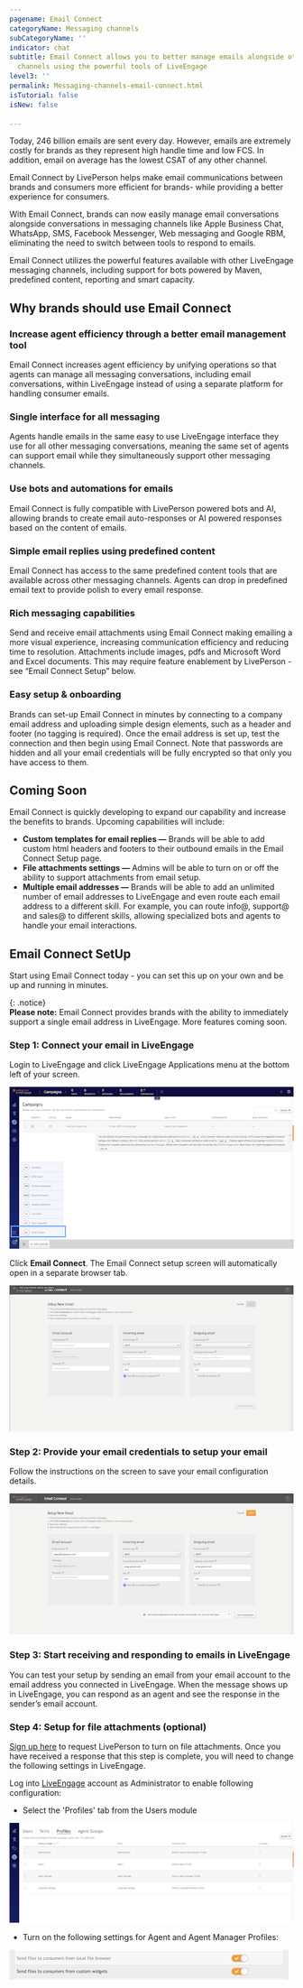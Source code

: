 ```yaml
---
pagename: Email Connect
categoryName: Messaging channels
subCategoryName: ''
indicator: chat
subtitle: Email Connect allows you to better manage emails alongside other messaging
  channels using the powerful tools of LiveEngage
level3: ''
permalink: Messaging-channels-email-connect.html
isTutorial: false
isNew: false

---
```

Today, 246 billion emails are sent every day. However, emails are extremely costly for brands as they represent high handle time and low FCS. In addition, email on average has the lowest CSAT of any other channel.

Email Connect by LivePerson helps make email communications between brands and consumers more efficient for brands- while providing a better experience for consumers.

With Email Connect, brands can now easily manage email conversations alongside conversations in messaging channels like Apple Business Chat, WhatsApp, SMS, Facebook Messenger, Web messaging and Google RBM, eliminating the need to switch between tools to respond to emails.

Email Connect utilizes the powerful features available with other LiveEngage messaging channels, including support for bots powered by Maven, predefined content, reporting and smart capacity.

## Why brands should use Email Connect

### Increase agent efficiency through a better email management tool

 Email Connect increases agent efficiency by unifying operations so that agents can manage all messaging conversations, including email conversations, within LiveEngage instead of using a separate platform for handling consumer emails.

### Single interface for all messaging 

Agents handle emails in the same easy to use LiveEngage interface they use for all other messaging conversations, meaning the same set of agents can support email while they simultaneously support other messaging channels.

### Use bots and automations for emails 

Email Connect is fully compatible with LivePerson powered bots and AI, allowing brands to create email auto-responses or AI powered responses based on the content of emails.

### Simple email replies using predefined content

Email Connect has access to the same predefined content tools that are available across other messaging channels. Agents can drop in predefined email text to provide polish to every email response.

### Rich messaging capabilities 

 Send and receive email attachments using Email Connect making emailing a more visual experience, increasing communication efficiency and reducing time to resolution. Attachments include images, pdfs and Microsoft Word and Excel documents. This may require feature enablement by LivePerson - see “Email Connect Setup” below.

### Easy setup & onboarding 

Brands can set-up Email Connect in minutes by connecting to a company email address and uploading simple design elements, such as a header and footer (no tagging is required). Once the email address is set up, test the connection and then begin using Email Connect. Note that passwords are hidden and all your email credentials will be fully encrypted so that only you have access to them.

## Coming Soon

Email Connect is quickly developing to expand our capability and increase the benefits to brands. Upcoming capabilities will include:

* **Custom templates for email replies —** Brands will be able to add custom html headers and footers to their outbound emails in the Email Connect Setup page.
* **File attachments settings —** Admins will be able to turn on or off the ability to support attachments from email setup.
* **Multiple email addresses —** Brands will be able to add an unlimited number of email addresses to LiveEngage and even route each email address to a different skill. For example, you can route info@, support@ and sales@ to different skills, allowing specialized bots and agents to handle your email interactions.

## Email Connect SetUp

Start using Email Connect today - you can set this up on your own and be up and running in minutes.

{: .notice}  
**Please note:** Email Connect provides brands with the ability to immediately support a single email address in LiveEngage. More features coming soon. 

### Step 1: Connect your email in LiveEngage 

Login to LiveEngage and click LiveEngage Applications menu at the bottom left of your screen.

![](img/email-connect-1.png)

Click **Email Connect**. The Email Connect setup screen will automatically open in a separate browser tab.

![](img/email-connect-2.png)

### Step 2: Provide your email credentials to setup your email

Follow the instructions on the screen to save your email configuration details.

![](img/email-connect-3.png)

### Step 3: Start receiving and responding to emails in LiveEngage

You can test your setup by sending an email from your email account to the email address you connected in LiveEngage. When the message shows up in LiveEngage, you can respond as an agent and see the response in the sender’s email account.

### Step 4: Setup for file attachments (optional)

[Sign up here](https://docs.google.com/forms/d/1p48Be_gJMjWzZLcBQTO-cvomuGcjTI4rRxx88Y-wyoU/edit) to request LivePerson to turn on file attachments. Once you have received a response that this step is complete, you will need to change the following settings in LiveEngage.

Log into [LiveEngage](https://authentication.liveperson.net) account as Administrator to enable following configuration: 

* Select the 'Profiles' tab from the Users module 

![](img/email-connect-4.png)

* Turn on the following settings for Agent and Agent Manager Profiles:

![](img/email-connect-5.png)
